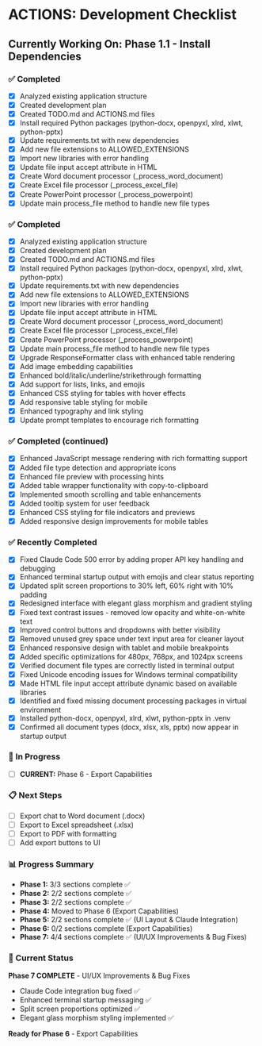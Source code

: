 # ACTIONS: Development Checklist

## Currently Working On: Phase 1.1 - Install Dependencies

### ✅ Completed
- [x] Analyzed existing application structure
- [x] Created development plan
- [x] Created TODO.md and ACTIONS.md files
- [x] Install required Python packages (python-docx, openpyxl, xlrd, xlwt, python-pptx)
- [x] Update requirements.txt with new dependencies
- [x] Add new file extensions to ALLOWED_EXTENSIONS
- [x] Import new libraries with error handling
- [x] Update file input accept attribute in HTML
- [x] Create Word document processor (_process_word_document)
- [x] Create Excel file processor (_process_excel_file)
- [x] Create PowerPoint processor (_process_powerpoint)
- [x] Update main process_file method to handle new file types

### ✅ Completed
- [x] Analyzed existing application structure
- [x] Created development plan
- [x] Created TODO.md and ACTIONS.md files
- [x] Install required Python packages (python-docx, openpyxl, xlrd, xlwt, python-pptx)
- [x] Update requirements.txt with new dependencies
- [x] Add new file extensions to ALLOWED_EXTENSIONS
- [x] Import new libraries with error handling
- [x] Update file input accept attribute in HTML
- [x] Create Word document processor (_process_word_document)
- [x] Create Excel file processor (_process_excel_file)
- [x] Create PowerPoint processor (_process_powerpoint)
- [x] Update main process_file method to handle new file types
- [x] Upgrade ResponseFormatter class with enhanced table rendering
- [x] Add image embedding capabilities
- [x] Enhanced bold/italic/underline/strikethrough formatting
- [x] Add support for lists, links, and emojis
- [x] Enhanced CSS styling for tables with hover effects
- [x] Add responsive table styling for mobile
- [x] Enhanced typography and link styling
- [x] Update prompt templates to encourage rich formatting

### ✅ Completed (continued)
- [x] Enhanced JavaScript message rendering with rich formatting support
- [x] Added file type detection and appropriate icons
- [x] Enhanced file preview with processing hints
- [x] Added table wrapper functionality with copy-to-clipboard
- [x] Implemented smooth scrolling and table enhancements
- [x] Added tooltip system for user feedback
- [x] Enhanced CSS styling for file indicators and previews
- [x] Added responsive design improvements for mobile tables

### ✅ Recently Completed
- [x] Fixed Claude Code 500 error by adding proper API key handling and debugging
- [x] Enhanced terminal startup output with emojis and clear status reporting
- [x] Updated split screen proportions to 30% left, 60% right with 10% padding
- [x] Redesigned interface with elegant glass morphism and gradient styling
- [x] Fixed text contrast issues - removed low opacity and white-on-white text
- [x] Improved control buttons and dropdowns with better visibility
- [x] Removed unused grey space under text input area for cleaner layout
- [x] Enhanced responsive design with tablet and mobile breakpoints
- [x] Added specific optimizations for 480px, 768px, and 1024px screens
- [x] Verified document file types are correctly listed in terminal output
- [x] Fixed Unicode encoding issues for Windows terminal compatibility
- [x] Made HTML file input accept attribute dynamic based on available libraries
- [x] Identified and fixed missing document processing packages in virtual environment
- [x] Installed python-docx, openpyxl, xlrd, xlwt, python-pptx in .venv
- [x] Confirmed all document types (docx, xlsx, xls, pptx) now appear in startup output

### 🔄 In Progress
- [ ] **CURRENT:** Phase 6 - Export Capabilities

### 📋 Next Steps
- [ ] Export chat to Word document (.docx)
- [ ] Export to Excel spreadsheet (.xlsx)
- [ ] Export to PDF with formatting
- [ ] Add export buttons to UI

### 📊 Progress Summary
- **Phase 1:** 3/3 sections complete ✅
- **Phase 2:** 2/2 sections complete ✅  
- **Phase 3:** 2/2 sections complete ✅
- **Phase 4:** Moved to Phase 6 (Export Capabilities)
- **Phase 5:** 2/2 sections complete ✅ (UI Layout & Claude Integration)
- **Phase 6:** 0/2 sections complete (Export Capabilities)
- **Phase 7:** 4/4 sections complete ✅ (UI/UX Improvements & Bug Fixes)

### 🎯 Current Status
**Phase 7 COMPLETE** - UI/UX Improvements & Bug Fixes
- Claude Code integration bug fixed ✅
- Enhanced terminal startup messaging ✅
- Split screen proportions optimized ✅
- Elegant glass morphism styling implemented ✅

**Ready for Phase 6** - Export Capabilities
